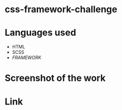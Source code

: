 # css-framework-challenge

# Languages used
 * HTML
 * SCSS
 * *FRAMEWORK*
 
# Screenshot of the work

# Link

